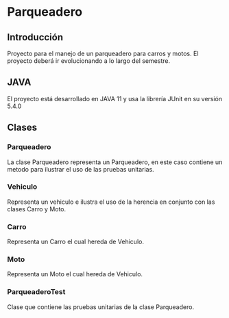 # Parqueadero

## Introducción

Proyecto para el manejo de un parqueadero para carros y motos. El proyecto deberá ir evolucionando a lo largo del semestre.

## JAVA

El proyecto está desarrollado en JAVA 11 y usa la librería JUnit en su versión 5.4.0

## Clases

### Parqueadero

La clase Parqueadero representa un Parqueadero, en este caso contiene un metodo para ilustrar el uso de las pruebas unitarias.

### Vehiculo

Representa un vehiculo e ilustra el uso de la herencia en conjunto con las clases Carro y Moto.

### Carro

Representa un Carro el cual hereda de Vehiculo.

### Moto

Representa un Moto el cual hereda de Vehiculo.

### ParqueaderoTest

Clase que contiene las pruebas unitarias de la clase Parqueadero.